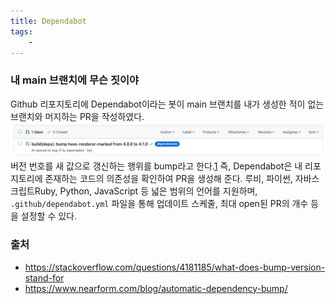 ```yaml
---
title: Dependabot
tags:
    - 
---
```

### 내 main 브랜치에 무슨 짓이야
Github 리포지토리에 Dependabot이라는 봇이 main 브랜치를 내가 생성한 적이 없는 브랜치와 머지하는 PR을 작성하였다. 
![](/images/dpdb_pr.png)
버전 번호를 새 값으로 갱신하는 행위를 bump라고 한다.[1][1] 즉, Dependabot은 내 리포지토리에 존재하는 코드의 의존성을 확인하여 PR을 생성해 준다. 루비, 파이썬, 자바스크립트Ruby, Python, JavaScript 등 넓은 범위의 언어를 지원하며, `.github/dependabot.yml` 파일을 통해 업데이트 스케줄, 최대 open된 PR의 개수 등을 설정할 수 있다.



### 출처
[1]: https://stackoverflow.com/questions/4181185/what-does-bump-version-stand-for
- https://stackoverflow.com/questions/4181185/what-does-bump-version-stand-for
- https://www.nearform.com/blog/automatic-dependency-bump/
